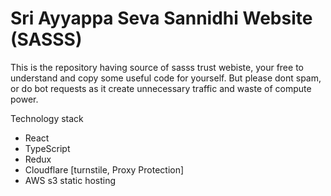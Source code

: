 # Sri Ayyappa Seva Sannidhi Website (SASSS)
This is the repository having source of sasss trust webiste, your free to understand and copy some useful code for yourself.
But please dont spam, or do bot requests as it create unnecessary traffic and waste of compute power.

Technology stack
- React
- TypeScript
- Redux
- Cloudflare [turnstile, Proxy Protection]
- AWS s3 static hosting
